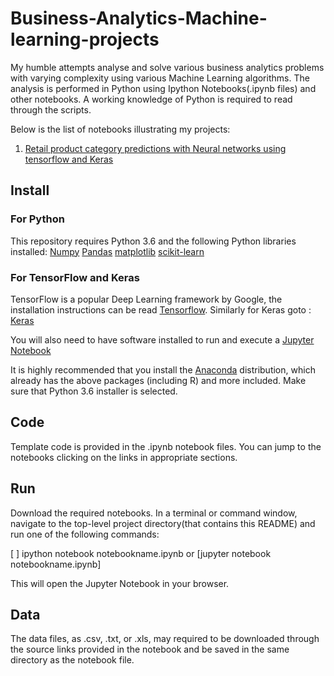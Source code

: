 # Business-Analytics-Machine-learning-projects
 My humble attempts analyse and solve various business analytics problems with varying complexity using various Machine Learning algorithms. The analysis is performed in Python using Ipython Notebooks(.ipynb files) and other notebooks. A working knowledge of Python is required to read through the scripts.

Below is the list of notebooks illustrating my projects:
1. [Retail product category predictions with Neural networks using tensorflow and Keras](https://github.com/remyaem/Business-Analytics-Machine-learning-projects/blob/master/Retail%20product%20category%20predictions%20with%20Neural%20networks.ipynb)


## Install

### For Python

This repository requires Python 3.6 and the following Python libraries installed:
[Numpy](http://www.numpy.org/)
[Pandas](http://pandas.pydata.org/)
[matplotlib](https://matplotlib.org/)
[scikit-learn](https://scikit-learn.org/stable/)

### For TensorFlow and Keras

TensorFlow is a popular Deep Learning framework by Google, the installation instructions can be read [Tensorflow](https://www.tensorflow.org/install/). Similarly for Keras goto : [Keras](https://keras.io/#installation)

You will also need to have software installed to run and execute a [Jupyter Notebook](http://ipython.org/notebook.html)

It is highly recommended that you install the [Anaconda](https://www.anaconda.com/distribution/) distribution, which already has the above packages (including R) and more included. Make sure that Python 3.6 installer is selected.

## Code
Template code is provided in the .ipynb notebook files. You can jump to the notebooks clicking on the links in appropriate sections.

## Run
Download the required notebooks. In a terminal or command window, navigate to the top-level project directory(that contains this README) and run one of the following commands:

[ ] ipython notebook notebookname.ipynb
or
[jupyter notebook notebookname.ipynb]

This will open the Jupyter Notebook in your browser.

## Data
The data files, as .csv, .txt, or .xls, may required to be downloaded through the source links provided in the notebook and be saved in the same directory as the notebook file.
